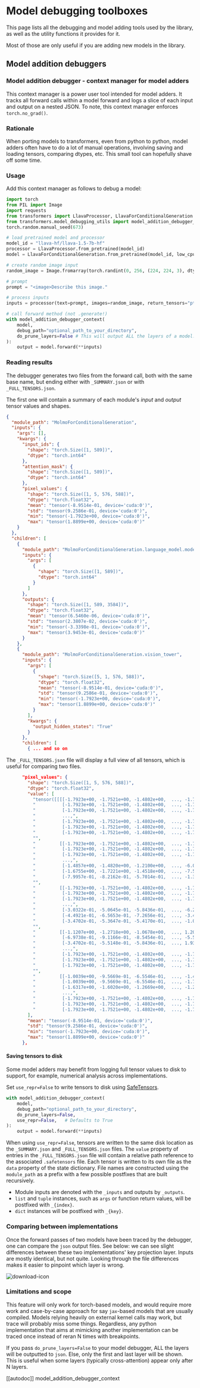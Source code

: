 <!--Copyright 2025 The HuggingFace Team. All rights reserved.

Licensed under the Apache License, Version 2.0 (the "License"); you may not use this file except in compliance with
the License. You may obtain a copy of the License at

http://www.apache.org/licenses/LICENSE-2.0

Unless required by applicable law or agreed to in writing, software distributed under the License is distributed on
an "AS IS" BASIS, WITHOUT WARRANTIES OR CONDITIONS OF ANY KIND, either express or implied. See the License for the
specific language governing permissions and limitations under the License.

⚠️ Note that this file is in Markdown but contain specific syntax for our doc-builder (similar to MDX) that may not be
rendered properly in your Markdown viewer.

-->

# Model debugging toolboxes

This page lists all the debugging and model adding tools used by the library, as well as the utility functions it
provides for it.

Most of those are only useful if you are adding new models in the library.


## Model addition debuggers


### Model addition debugger - context manager for model adders

This context manager is a power user tool intended for model adders. It tracks all forward calls within a model forward
and logs a slice of each input and output on a nested JSON. To note, this context manager enforces `torch.no_grad()`.

### Rationale

When porting models to transformers, even from python to python, model adders often have to do a lot of manual
operations, involving saving and loading tensors, comparing dtypes, etc. This small tool can hopefully shave off some
time.

### Usage

Add this context manager as follows to debug a model:

```python
import torch
from PIL import Image
import requests
from transformers import LlavaProcessor, LlavaForConditionalGeneration
from transformers.model_debugging_utils import model_addition_debugger_context
torch.random.manual_seed(673)

# load pretrained model and processor
model_id = "llava-hf/llava-1.5-7b-hf"
processor = LlavaProcessor.from_pretrained(model_id)
model = LlavaForConditionalGeneration.from_pretrained(model_id, low_cpu_mem_usage=True)

# create random image input
random_image = Image.fromarray(torch.randint(0, 256, (224, 224, 3), dtype=torch.uint8).numpy())

# prompt
prompt = "<image>Describe this image."

# process inputs
inputs = processor(text=prompt, images=random_image, return_tensors="pt")

# call forward method (not .generate!)
with model_addition_debugger_context(
    model,
    debug_path="optional_path_to_your_directory",
    do_prune_layers=False # This will output ALL the layers of a model.
):
    output = model.forward(**inputs)

```


### Reading results

The debugger generates two files from the forward call, both with the same base name, but ending either with
`_SUMMARY.json` or with `_FULL_TENSORS.json`.

The first one will contain a summary of each module's _input_ and _output_ tensor values and shapes.

```json
{
  "module_path": "MolmoForConditionalGeneration",
  "inputs": {
    "args": [],
    "kwargs": {
      "input_ids": {
        "shape": "torch.Size([1, 589])",
        "dtype": "torch.int64"
      },
      "attention_mask": {
        "shape": "torch.Size([1, 589])",
        "dtype": "torch.int64"
      },
      "pixel_values": {
        "shape": "torch.Size([1, 5, 576, 588])",
        "dtype": "torch.float32",
        "mean": "tensor(-8.9514e-01, device='cuda:0')",
        "std": "tensor(9.2586e-01, device='cuda:0')",
        "min": "tensor(-1.7923e+00, device='cuda:0')",
        "max": "tensor(1.8899e+00, device='cuda:0')"
    }
  },
  "children": [
    {
      "module_path": "MolmoForConditionalGeneration.language_model.model.embed_tokens",
      "inputs": {
        "args": [
          {
            "shape": "torch.Size([1, 589])",
            "dtype": "torch.int64"
          }
        ]
      },
      "outputs": {
        "shape": "torch.Size([1, 589, 3584])",
        "dtype": "torch.float32",
        "mean": "tensor(6.5460e-06, device='cuda:0')",
        "std": "tensor(2.3807e-02, device='cuda:0')",
        "min": "tensor(-3.3398e-01, device='cuda:0')",
        "max": "tensor(3.9453e-01, device='cuda:0')"
      }
    },
    {
      "module_path": "MolmoForConditionalGeneration.vision_tower",
      "inputs": {
        "args": [
          {
            "shape": "torch.Size([5, 1, 576, 588])",
            "dtype": "torch.float32",
            "mean": "tensor(-8.9514e-01, device='cuda:0')",
            "std": "tensor(9.2586e-01, device='cuda:0')",
            "min": "tensor(-1.7923e+00, device='cuda:0')",
            "max": "tensor(1.8899e+00, device='cuda:0')"
          }
        ],
        "kwargs": {
          "output_hidden_states": "True"
        }
      },
      "children": [
        { ... and so on
```

The `_FULL_TENSORS.json` file will display a full view of all tensors, which is useful for comparing two files.

```json
      "pixel_values": {
        "shape": "torch.Size([1, 5, 576, 588])",
        "dtype": "torch.float32",
        "value": [
          "tensor([[[[-1.7923e+00, -1.7521e+00, -1.4802e+00,  ..., -1.7923e+00, -1.7521e+00, -1.4802e+00],",
          "          [-1.7923e+00, -1.7521e+00, -1.4802e+00,  ..., -1.7923e+00, -1.7521e+00, -1.4802e+00],",
          "          [-1.7923e+00, -1.7521e+00, -1.4802e+00,  ..., -1.7923e+00, -1.7521e+00, -1.4802e+00],",
          "          ...,",
          "          [-1.7923e+00, -1.7521e+00, -1.4802e+00,  ..., -1.7923e+00, -1.7521e+00, -1.4802e+00],",
          "          [-1.7923e+00, -1.7521e+00, -1.4802e+00,  ..., -1.7923e+00, -1.7521e+00, -1.4802e+00],",
          "          [-1.7923e+00, -1.7521e+00, -1.4802e+00,  ..., -1.7923e+00, -1.7521e+00, -1.4802e+00]],",
          "",
          "         [[-1.7923e+00, -1.7521e+00, -1.4802e+00,  ..., -1.7923e+00, -1.7521e+00, -1.4802e+00],",
          "          [-1.7923e+00, -1.7521e+00, -1.4802e+00,  ..., -1.7923e+00, -1.7521e+00, -1.4802e+00],",
          "          [-1.7923e+00, -1.7521e+00, -1.4802e+00,  ..., -1.7923e+00, -1.7521e+00, -1.4802e+00],",
          "          ...,",
          "          [-1.4857e+00, -1.4820e+00, -1.2100e+00,  ..., -6.0979e-01, -5.9650e-01, -3.8527e-01],",
          "          [-1.6755e+00, -1.7221e+00, -1.4518e+00,  ..., -7.5577e-01, -7.4658e-01, -5.5592e-01],",
          "          [-7.9957e-01, -8.2162e-01, -5.7014e-01,  ..., -1.3689e+00, -1.3169e+00, -1.0678e+00]],",
          "",
          "         [[-1.7923e+00, -1.7521e+00, -1.4802e+00,  ..., -1.7923e+00, -1.7521e+00, -1.4802e+00],",
          "          [-1.7923e+00, -1.7521e+00, -1.4802e+00,  ..., -1.7923e+00, -1.7521e+00, -1.4802e+00],",
          "          [-1.7923e+00, -1.7521e+00, -1.4802e+00,  ..., -1.7923e+00, -1.7521e+00, -1.4802e+00],",
          "          ...,",
          "          [-3.0322e-01, -5.0645e-01, -5.8436e-01,  ..., -6.2439e-01, -7.9160e-01, -8.1188e-01],",
          "          [-4.4921e-01, -6.5653e-01, -7.2656e-01,  ..., -3.4702e-01, -5.2146e-01, -5.1326e-01],",
          "          [-3.4702e-01, -5.3647e-01, -5.4170e-01,  ..., -1.0915e+00, -1.1968e+00, -1.0252e+00]],",
          "",
          "         [[-1.1207e+00, -1.2718e+00, -1.0678e+00,  ..., 1.2013e-01, -1.3126e-01, -1.7197e-01],",
          "          [-6.9738e-01, -9.1166e-01, -8.5454e-01,  ..., -5.5050e-02, -2.8134e-01, -4.2793e-01],",
          "          [-3.4702e-01, -5.5148e-01, -5.8436e-01,  ..., 1.9312e-01, -8.6235e-02, -2.1463e-01],",
          "          ...,",
          "          [-1.7923e+00, -1.7521e+00, -1.4802e+00,  ..., -1.7923e+00, -1.7521e+00, -1.4802e+00],",
          "          [-1.7923e+00, -1.7521e+00, -1.4802e+00,  ..., -1.7923e+00, -1.7521e+00, -1.4802e+00],",
          "          [-1.7923e+00, -1.7521e+00, -1.4802e+00,  ..., -1.7923e+00, -1.7521e+00, -1.4802e+00]],",
          "",
          "         [[-1.0039e+00, -9.5669e-01, -6.5546e-01,  ..., -1.4711e+00, -1.4219e+00, -1.1389e+00],",
          "          [-1.0039e+00, -9.5669e-01, -6.5546e-01,  ..., -1.7193e+00, -1.6771e+00, -1.4091e+00],",
          "          [-1.6317e+00, -1.6020e+00, -1.2669e+00,  ..., -1.2667e+00, -1.2268e+00, -8.9720e-01],",
          "          ...,",
          "          [-1.7923e+00, -1.7521e+00, -1.4802e+00,  ..., -1.7923e+00, -1.7521e+00, -1.4802e+00],",
          "          [-1.7923e+00, -1.7521e+00, -1.4802e+00,  ..., -1.7923e+00, -1.7521e+00, -1.4802e+00],",
          "          [-1.7923e+00, -1.7521e+00, -1.4802e+00,  ..., -1.7923e+00, -1.7521e+00, -1.4802e+00]]]], device='cuda:0')"
        ],
        "mean": "tensor(-8.9514e-01, device='cuda:0')",
        "std": "tensor(9.2586e-01, device='cuda:0')",
        "min": "tensor(-1.7923e+00, device='cuda:0')",
        "max": "tensor(1.8899e+00, device='cuda:0')"
      },
```

#### Saving tensors to disk

Some model adders may benefit from logging full tensor values to disk to support, for example, numerical analysis
across implementations.

Set `use_repr=False` to write tensors to disk using [SafeTensors](https://huggingface.co/docs/safetensors/en/index).

```python
with model_addition_debugger_context(
    model,
    debug_path="optional_path_to_your_directory",
    do_prune_layers=False,
    use_repr=False,   # Defaults to True
):
    output = model.forward(**inputs)
```

When using `use_repr=False`, tensors are written to the same disk location as the `_SUMMARY.json` and
`_FULL_TENSORS.json` files. The `value` property of entries in the `_FULL_TENSORS.json` file will contain a relative
path reference to the associated `.safetensors` file. Each tensor is written to its own file as the `data` property of
the state dictionary. File names are constructed using the `module_path` as a prefix with a few possible postfixes that
are built recursively.

*   Module inputs are denoted with the `_inputs` and outputs by `_outputs`.
*   `list` and `tuple` instances, such as `args` or function return values, will be postfixed with `_{index}`.
*   `dict` instances will be postfixed with `_{key}`.

### Comparing between implementations

Once the forward passes of two models have been traced by the debugger, one can compare the `json` output files. See
below: we can see slight differences between these two implementations' key projection layer. Inputs are mostly
identical, but not quite. Looking through the file differences makes it easier to pinpoint which layer is wrong.


![download-icon](https://huggingface.co/datasets/huggingface/documentation-images/resolve/main/transformers/files_difference_debugging.png)


### Limitations and scope

This feature will only work for torch-based models, and would require more work and case-by-case approach for say
`jax`-based models that are usually compiled. Models relying heavily on external kernel calls may work, but trace will
probably miss some things. Regardless, any python implementation that aims at mimicking another implementation can be
traced once instead of reran N times with breakpoints.

If you pass `do_prune_layers=False` to your model debugger, ALL the layers will be outputted to `json`. Else, only the
first and last layer will be shown. This is useful when some layers (typically cross-attention) appear only after N
layers.

[[autodoc]] model_addition_debugger_context
